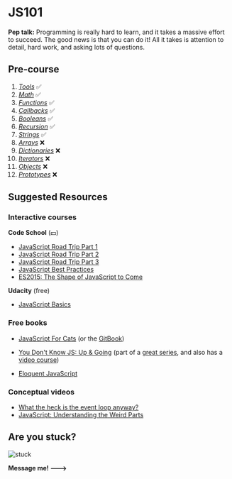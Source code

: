 # JS101

**Pep talk:** Programming is really hard to learn, and it takes a massive effort to succeed. The good news is that you can do it! All it takes is attention to detail, hard work, and asking lots of questions.

## Pre-course

1. _[Tools](/pages/tools)_ ✅
2. _[Math](/pages/math)_ ✅
3. _[Functions](/pages/functions)_ ✅
4. _[Callbacks](/pages/callbacks)_ ✅
5. _[Booleans](/pages/booleans)_ ✅
6. _[Recursion](/pages/recursion)_ ✅
7. _[Strings](/pages/strings)_ ✅
8. _[Arrays](/pages/arrays)_ ❌
9. _[Dictionaries](/pages/dictionaries)_ ❌
10. *[Iterators](/pages/iterators)* ❌
11. _[Objects](/pages/objects)_ ❌
12. _[Prototypes](/pages/prototypes)_ ❌

## Suggested Resources

### Interactive courses

**Code School** (💵)
- [JavaScript Road Trip Part 1](https://www.codeschool.com/courses/javascript-road-trip-part-1)
- [JavaScript Road Trip Part 2](https://www.codeschool.com/courses/javascript-road-trip-part-2)
- [JavaScript Road Trip Part 3](https://www.codeschool.com/courses/javascript-road-trip-part-3)
- [JavaScript Best Practices](https://www.codeschool.com/courses/javascript-best-practices)
- [ES2015: The Shape of JavaScript to Come](https://www.codeschool.com/courses/es2015-the-shape-of-javascript-to-come)

**Udacity** (free)
- <a href="https://www.udacity.com/course/javascript-basics--ud804">JavaScript Basics</a>

### Free books

- [JavaScript For Cats](http://jsforcats.com/) (or the [GitBook](https://noblemule.gitbooks.io/javascript-for-cats/content/))

- [You Don't Know JS: Up & Going](https://github.com/getify/You-Dont-Know-JS/blob/master/up%20&%20going/README.md#you-dont-know-js-up--going) (part of a [great series](https://github.com/getify/You-Dont-Know-JS), and also has a [video course]())

- [Eloquent JavaScript](http://eloquentjavascript.net/)

### Conceptual videos

- [What the heck is the event loop anyway?](https://www.youtube.com/watch?v=8aGhZQkoFbQ)
- [JavaScript: Understanding the Weird Parts](https://www.youtube.com/watch?v=Bv_5Zv5c-Ts)

## Are you stuck?

![stuck](http://www.incimages.com/uploaded_files/image/1940x900/getty_97470030_2000133320009280153_122926.jpg)

**Message me!    --->**
